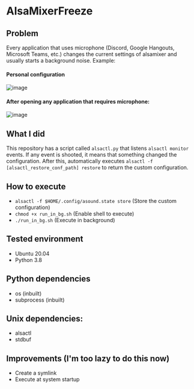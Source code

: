 # AlsaMixerFreeze

## Problem
Every application that uses microphone (Discord, Google Hangouts, Microsoft Teams, etc.) changes the current settings of alsamixer and usually starts a background noise. Example:

#### Personal configuration
![image](https://user-images.githubusercontent.com/17178349/111149298-7bcd9e80-856b-11eb-88b9-d8d8021b77a4.png)

#### After opening any application that requires microphone:
![image](https://user-images.githubusercontent.com/17178349/111149397-9869d680-856b-11eb-80bb-69b1cbeebf1e.png)

## What I did
This repository has a script called `alsactl.py` that listens `alsactl monitor` events. If any event is shooted, it means that something changed the configuration. After this, automatically executes `alsactl -f [alsactl_restore_conf_path] restore` to return the custom configuration.

## How to execute
- `alsactl -f $HOME/.config/asound.state store` (Store the custom configuration)
- `chmod +x run_in_bg.sh` (Enable shell to execute)
- `./run_in_bg.sh` (Execute in background)

## Tested environment
- Ubuntu 20.04
- Python 3.8

## Python dependencies
- os (inbuilt)
- subprocess (inbuilt)

## Unix dependencies:
- alsactl
- stdbuf

## Improvements (I'm too lazy to do this now)
- Create a symlink
- Execute at system startup
